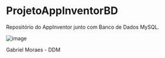 # ProjetoAppInventorBD
Repositório do AppInventor junto com Banco de Dados MySQL.

![image](https://user-images.githubusercontent.com/64920379/127697172-9d0c545e-3d01-4000-9073-1d24dfe53b05.png)

Gabriel Moraes -  DDM
